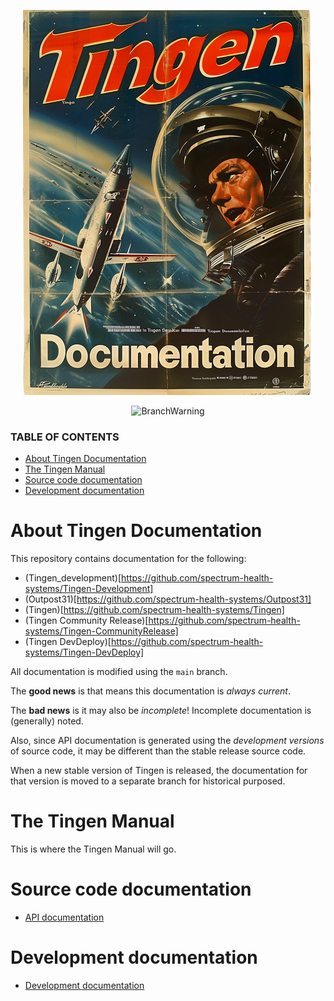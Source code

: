 <!-- u240924_documentation -->
<!-- Work in progress -->

<div align="center">

  ![logo](./.github/Images/Logos/TingenDocumentation-464x616.png)

  ![BranchWarning](https://img.shields.io/badge/Release-24.8-mediumseagreen?style=for-the-badge)

</div>

### TABLE OF CONTENTS
- [About Tingen Documentation](#about-tingen-documentation)
- [The Tingen Manual](#the-tingen-manual)
- [Source code documentation](#source-code-documentation)
- [Development documentation](#development-documentation)

# About Tingen Documentation

This repository contains documentation for the following:

* (Tingen_development)[https://github.com/spectrum-health-systems/Tingen-Development]
* (Outpost31)[https://github.com/spectrum-health-systems/Outpost31]
* (Tingen)[https://github.com/spectrum-health-systems/Tingen]
* (Tingen Community Release)[https://github.com/spectrum-health-systems/Tingen-CommunityRelease]
* (Tingen DevDeploy)[https://github.com/spectrum-health-systems/Tingen-DevDeploy]



All documentation is modified using the `main` branch.

The **good news** is that means this documentation is *always current*.

The **bad news** is it may also be *incomplete*! Incomplete documentation is (generally) noted.

Also, since API documentation is generated using the *development versions* of source code, it may be different than the stable release source code.

When a new stable version of Tingen is released, the documentation for that version is moved to a separate branch for historical purposed.

# The Tingen Manual

This is where the Tingen Manual will go.

# Source code documentation

- [API documentation](./docs/README.md)

# Development documentation

- [Development documentation](./Development/README.md)

